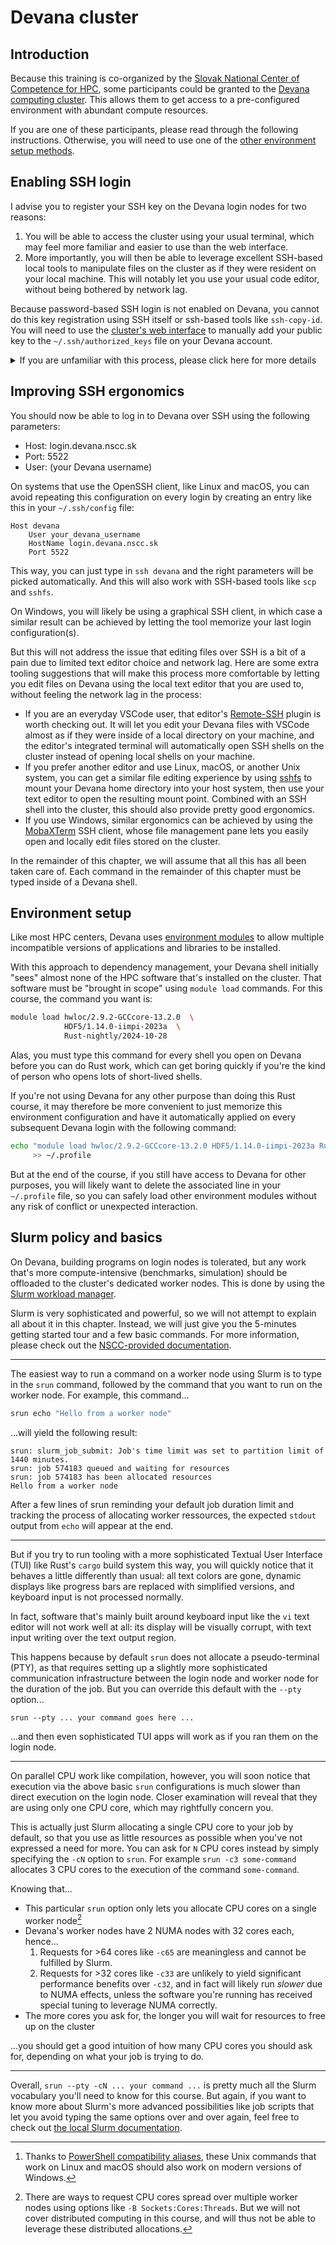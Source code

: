 # Devana cluster

## Introduction

Because this training is co-organized by the [Slovak National Center of
Competence for HPC](https://eurocc.nscc.sk/en/), some participants could be
granted to the [Devana computing
cluster](https://userdocs.nscc.sk/devana/system_overview/introduction/). This
allows them to get access to a pre-configured environment with abundant compute
resources.

If you are one of these participants, please read through the following
instructions. Otherwise, you will need to use one of the [other environment
setup methods](pathfinding.md).


## Enabling SSH login

I advise you to register your SSH key on the Devana login nodes for two reasons:

1. You will be able to access the cluster using your usual terminal, which may
   feel more familiar and easier to use than the web interface.
2. More importantly, you will then be able to leverage excellent SSH-based local
   tools to manipulate files on the cluster as if they were resident on your
   local machine. This will notably let you use your usual code editor,
   without being bothered by network lag.

Because password-based SSH login is not enabled on Devana, you cannot do this
key registration using SSH itself or ssh-based tools like `ssh-copy-id`. You
will need to use the [cluster's web interface](https://ood.devana.nscc.sk/) to
manually add your public key to the `~/.ssh/authorized_keys` file on your Devana
account.

<details>

<summary>If you are unfamiliar with this process, please click here for more details</summary>

Your public SSH key is the content of a text file that is typically stored with
extension `.pub` inside of folder `~/.ssh` of your local machine. Common names
include `~/.ssh/id_ed25519.pub` or `~/.ssh/id_rsa.pub`. If you have several of
them, you can likely pick any of them: unless you used a particularly exotic key
format (in which case you are unlikely to be reading these lines) any of your
keys will most likely work fine for our purposes.

From a local terminal on your computer, you can enumerate available public keys
files with the commands `ls ~/.ssh/*.pub` and display the contents of one of
them using the `cat` command (e.g. `cat ~/.ssh/id_ed25519.pub`)[^1]. You should
get output that looks like this:

```text
ssh-ed25519 AAAAC3NzaC1lZDI1NTE5AAAAIOCK1IUuQ5WuXotZUhEURBYkslMSUlH667CAwFJAMUIV grasland@lal.in2p3.fr
```

If you do not find any public key file or get an error message stating that the
`~/.ssh` directory does not exist, it likely means that you have never generated
an SSH key for the machine that you're using. The SSH company provides a handy
guide in the ["Creating an SSH Key Pair for User Authentication" section of this
page](https://www.ssh.com/academy/ssh/keygen#creating-an-ssh-key-pair-for-user-authentication)
that should work on Linux, macOS and Windows >= 10. After this is done, the
above instructions should work.

With your public key on sight, you can copy it, then add it to your Devana
command by running a command similar to the following inside of a [Devana
shell](https://ood.devana.nscc.sk/pun/sys/shell/ssh/login02):

```bash
# The following command adds my SSH public key, please modify it to add yours
echo "ssh-ed25519 AAAAC3NzaC1lZDI1NTE5AAAAIOCK1IUuQ5WuXotZUhEURBYkslMSUlH667CAwFJAMUIV grasland@lal.in2p3.fr"  \
     >> ~/.ssh/authorized_keys
```

Notice the use of the **two** output redirection "arrows". This is necessary in order not to override existing SSH keys that were automatically set up by the Devana user management system.

Should you get stuck when trying to perform this procedure, I advise [opening an
NSCC support ticket](https://support.nscc.sk/open.php) for assistance, but I can
also attempt to provide live support myself during the course.
      
[^1]: Thanks to [PowerShell compatibility
      aliases](https://learn.microsoft.com/en-us/powershell/scripting/learn/shell/using-aliases?view=powershell-7.4#compatibility-aliases-in-windows),
      these Unix commands that work on Linux and macOS should also work on
      modern versions of Windows.

</details>


## Improving SSH ergonomics

You should now be able to log in to Devana over SSH using the following
parameters:

- Host: login.devana.nscc.sk
- Port: 5522
- User: (your Devana username)

On systems that use the OpenSSH client, like Linux and macOS, you can avoid
repeating this configuration on every login by creating an entry like this in
your `~/.ssh/config` file:

```text
Host devana
    User your_devana_username
    HostName login.devana.nscc.sk
    Port 5522
```

This way, you can just type in `ssh devana` and the right parameters will be
picked automatically. And this will also work with SSH-based tools like `scp` and `sshfs`.

On Windows, you will likely be using a graphical SSH client, in which case a
similar result can be achieved by letting the tool memorize your last login
configuration(s).

But this will not address the issue that editing files over SSH is a bit of a
pain due to limited text editor choice and network lag. Here are some extra
tooling suggestions that will make this process more comfortable by letting you
edit files on Devana using the local text editor that you are used to, without
feeling the network lag in the process:

- If you are an everyday VSCode user, that editor's
  [Remote-SSH](https://code.visualstudio.com/docs/remote/ssh) plugin is worth
  checking out. It will let you edit your Devana files with VSCode almost as if
  they were inside of a local directory on your machine, and the editor's
  integrated terminal will automatically open SSH shells on the cluster instead
  of opening local shells on your machine.
- If you prefer another editor and use Linux, macOS, or another Unix system, you
  can get a similar file editing experience by using
  [sshfs](https://github.com/libfuse/sshfs) to mount your Devana home directory
  into your host system, then use your text editor to open the resulting mount
  point. Combined with an SSH shell into the cluster, this should also provide
  pretty good ergonomics.
- If you use Windows, similar ergonomics can be achieved by using the
  [MobaXTerm](https://mobaxterm.mobatek.net/) SSH client, whose file management 
  pane lets you easily open and locally edit files stored on the cluster.

In the remainder of this chapter, we will assume that all this has all been
taken care of. Each command in the remainder of this chapter must be typed
inside of a Devana shell.


## Environment setup

Like most HPC centers, Devana uses [environment
modules](https://en.wikipedia.org/wiki/Environment_Modules_(software)) to allow
multiple incompatible versions of applications and libraries to be installed.

With this approach to dependency management, your Devana shell initially "sees"
almost none of the HPC software that's installed on the cluster. That software
must be "brought in scope" using `module load` commands. For this course, the
command you want is:

```bash
module load hwloc/2.9.2-GCCcore-13.2.0  \
            HDF5/1.14.0-iimpi-2023a  \
            Rust-nightly/2024-10-28
```

Alas, you must type this command for every shell you open on Devana before you
can do Rust work, which can get boring quickly if you're the kind of person who
opens lots of short-lived shells.

If you're not using Devana for any other purpose than doing this Rust course, it
may therefore be more convenient to just memorize this environment configuration
and have it automatically applied on every subsequent Devana login with the
following command:

```bash
echo "module load hwloc/2.9.2-GCCcore-13.2.0 HDF5/1.14.0-iimpi-2023a Rust-nightly/2024-10-28"  \
     >> ~/.profile
```

But at the end of the course, if you still have access to Devana for other
purposes, you will likely want to delete the associated line in your
`~/.profile` file, so you can safely load other environment modules without any
risk of conflict or unexpected interaction.


## Slurm policy and basics

On Devana, building programs on login nodes is tolerated, but any work that's
more compute-intensive (benchmarks, simulation) should be offloaded to the
cluster's dedicated worker nodes. This is done by using the [Slurm workload
manager](https://slurm.schedmd.com/documentation.html).

Slurm is very sophisticated and powerful, so we will not attempt to explain all about it in this chapter. Instead, we will just give you the 5-minutes getting started tour and a few basic commands. For more information, please check out the [NSCC-provided documentation](https://userdocs.nscc.sk/devana/job_submission/slurm_quick_start/).

---

The easiest way to run a command on a worker node using Slurm is to type in the
`srun` command, followed by the command that you want to run on the worker node.
For example, this command...

```bash
srun echo "Hello from a worker node"
```

...will yield the following result:

```text
srun: slurm_job_submit: Job's time limit was set to partition limit of 1440 minutes.
srun: job 574183 queued and waiting for resources
srun: job 574183 has been allocated resources
Hello from a worker node
```

After a few lines of srun reminding your default job duration limit and tracking the process of allocating worker ressources, the expected `stdout` output from `echo` will appear at the end.

---

But if you try to run tooling with a more sophisticated Textual User Interface
(TUI) like Rust's `cargo` build system this way, you will quickly notice that it
behaves a little differently than usual: all text colors are gone, dynamic
displays like progress bars are replaced with simplified versions, and keyboard
input is not processed normally.

In fact, software that's mainly built around keyboard input like the `vi` text
editor will not work well at all: its display will be visually corrupt, with text input writing over the text output region.

This happens because by default `srun` does not allocate a pseudo-terminal
(PTY), as that requires setting up a slightly more sophisticated communication
infrastructure between the login node and worker node for the duration of the
job. But you can override this default with the `--pty` option...

```text
srun --pty ... your command goes here ...
```

...and then even sophisticated TUI apps will work as if you ran them on the
login node.

---

On parallel CPU work like compilation, however, you will soon notice that
execution via the above basic `srun` configurations is much slower than direct
execution on the login node. Closer examination will reveal that they are using
only one CPU core, which may rightfully concern you.

This is actually just Slurm allocating a single CPU core to your job by default,
so that you use as little resources as possible when you've not expressed a need
for more. You can ask for `N` CPU cores instead by simply specifying the `-cN`
option to `srun`. For example `srun -c3 some-command` allocates 3 CPU cores to
the execution of the command `some-command`.

Knowing that...

- This particular `srun` option only lets you allocate CPU cores on a single
  worker node[^2]
- Devana's worker nodes have 2 NUMA nodes with 32 cores each, hence...
  1. Requests for >64 cores like `-c65` are meaningless and cannot be fulfilled
     by Slurm.
  2. Requests for >32 cores like `-c33` are unlikely to yield significant
     performance benefits over `-c32`, and in fact will likely run _slower_ due
     to NUMA effects, unless the software you're running has received special
     tuning to leverage NUMA correctly.
- The more cores you ask for, the longer you will wait for resources to free up
  on the cluster

...you should get a good intuition of how many CPU cores you should ask for,
depending on what your job is trying to do.

---

Overall, `srun --pty -cN ... your command ...` is pretty much all the Slurm
vocabulary you'll need to know for this course. But again, if you want to know
more about Slurm's more advanced possibilities like job scripts that let you avoid typing the same options over and over again, feel free to check out [the local Slurm documentation](https://userdocs.nscc.sk/devana/job_submission/slurm_quick_start/).

[^2]: There are ways to request CPU cores spread over multiple worker nodes
      using options like `-B Sockets:Cores:Threads`. But we will not cover
      distributed computing in this course, and will thus not be able to
      leverage these distributed allocations.
